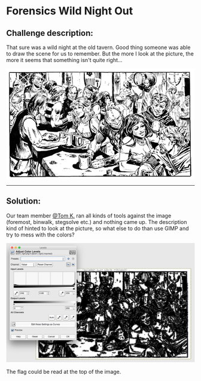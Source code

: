 # Forensics Wild Night Out

## Challenge description:

That sure was a wild night at the old tavern.
Good thing someone was able to draw the scene for us to remember.
But the more I look at the picture, the more it seems that something isn't quite right...

![tavern](files/tavern_night.png?raw=true)

--- 

## Solution:

Our team member [@Tom K.](https://security.stackexchange.com/users/86741/tom-k) ran all kinds of tools against the image (foremost, binwalk, stegsolve etc.) and nothing came up. The description kind of hinted to look at the picture, so what else to do than use GIMP and try to mess with the colors?

![tavern](files/tavern_night_edited.png?raw=true)

The flag could be read at the top of the image.